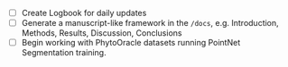 - [ ] Create Logbook for daily updates
- [ ] Generate a manuscript-like framework in the `/docs`, e.g. Introduction, Methods, Results, Discussion, Conclusions
- [ ] Begin working with PhytoOracle datasets running PointNet Segmentation training.
